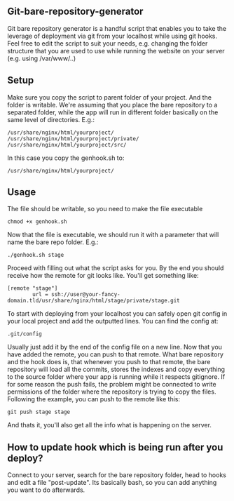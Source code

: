 ## Git-bare-repository-generator
Git bare repository generator is a handful script that enables you to take the leverage of deployment via git from your localhost while using git hooks. Feel free to edit the script to suit your needs, e.g. changing the folder structure that you are used to use while running the website on your server (e.g. using /var/www/..)

## Setup
Make sure you copy the script to parent folder of your project. And the folder is writable. We're assuming that you place the bare repository to a separated folder, while the app will run in different folder basically on the same level of directories. E.g.:
```
/usr/share/nginx/html/yourproject/
/usr/share/nginx/html/yourproject/private/
/usr/share/nginx/html/yourproject/src/
```
In this case you copy the genhook.sh to:
```
/usr/share/nginx/html/yourproject/
```

## Usage
The file should be writable, so you need to make the file executable
```
chmod +x genhook.sh
```
Now that the file is executable, we should run it with a parameter that will name the bare repo folder. E.g.:
```
./genhook.sh stage
```
Proceed with filling out what the script asks for you. By the end you should receive how the remote for git looks like. You'll get something like:
```
[remote "stage"]
        url = ssh://user@your-fancy-domain.tld/usr/share/nginx/html/stage/private/stage.git
```
To start with deploying from your localhost you can safely open git config in your local project and add the outputted lines. You can find the config at:
```
.git/config
```
Usually just add it by the end of the config file on a new line.
Now that you have added the remote, you can push to that remote. What bare repository and the hook does is, that whenever you push to that remote, the bare repository will load all the commits, stores the indexes and copy everything to the source folder where your app is running while it respects gitignore. If for some reason the push fails, the problem might be connected to write permissions of the folder where the repository is trying to copy the files. Following the example, you can push to the remote like this:
```
git push stage stage
```
And thats it, you'll also get all the info what is happening on the server.

## How to update hook which is being run after you deploy?
Connect to your server, search for the bare repository folder, head to hooks and edit a file "post-update". Its basically bash, so you can add anything you want to do afterwards.